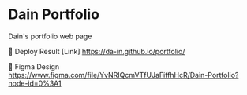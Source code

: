 # Dain Portfolio
Dain's portfolio web page

🔗 Deploy Result
[Link] https://da-in.github.io/portfolio/

🎨 Figma Design
https://www.figma.com/file/YvNRIQcmVTfUJaFiffhHcR/Dain-Portfolio?node-id=0%3A1
